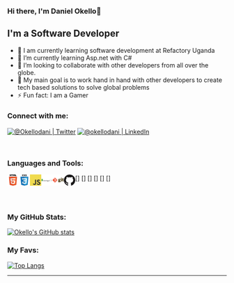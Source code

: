 ### Hi there, I'm Daniel Okello👋

## I'm a Software Developer

- 🔭 I am currently learning software development at Refactory Uganda
- 🌱 I’m currently learning Asp.net with C#
- 👯 I’m looking to collaborate with other developers from all over the globe.
- 🥅 My main goal is to work hand in hand with other developers to create tech based solutions to solve global problems
- ⚡ Fun fact: I am a Gamer

### Connect with me:

[<img align="center" alt="@Okellodani | Twitter" width="22px" src="https://cdn.jsdelivr.net/npm/simple-icons@v3/icons/twitter.svg" />][twitter]
[<img align="center" alt="@okellodani | LinkedIn" width="22px" src="https://cdn.jsdelivr.net/npm/simple-icons@v3/icons/linkedin.svg" />][linkedin]

<br />

### Languages and Tools:

[<img align="left" alt="HTML5" width="26px" src="https://raw.githubusercontent.com/github/explore/80688e429a7d4ef2fca1e82350fe8e3517d3494d/topics/html/html.png" />]
[<img align="left" alt="CSS3" width="26px" src="https://raw.githubusercontent.com/github/explore/80688e429a7d4ef2fca1e82350fe8e3517d3494d/topics/css/css.png" />]
[<img align="left" alt="JavaScript" width="26px"  src="https://raw.githubusercontent.com/github/explore/80688e429a7d4ef2fca1e82350fe8e3517d3494d/topics/javascript/javascript.png" />]
[<img align="left" alt="MongoDB" width="26px" src="https://raw.githubusercontent.com/github/explore/80688e429a7d4ef2fca1e82350fe8e3517d3494d/topics/mongodb/mongodb.png" />]
[<img align="left" alt="Git" width="26px" src="https://raw.githubusercontent.com/github/explore/80688e429a7d4ef2fca1e82350fe8e3517d3494d/topics/git/git.png" />]
[<img align="left" alt="GitHub" width="26px" src="https://raw.githubusercontent.com/github/explore/78df643247d429f6cc873026c0622819ad797942/topics/github/github.png" />]



<br />
<br />

### My GitHub Stats:

[![Okello's GitHub stats](https://github-readme-stats.vercel.app/api?username=okellodaniel)](https://github.com/okellodaniel/github-readme-stats)

### My Favs:

[![Top Langs](https://github-readme-stats.vercel.app/api/top-langs/?username=okellodaniel&langs_count=8)](https://github.com/okellodaniel/github-readme-stats)

---

[twitter]: https://twitter.com/OkelloDani
[Sololearn]: https://www.sololearn.com/profile/9590576
[linkedin]: https://www.linkedin.com/in/okello-daniel-113a3bb4/

